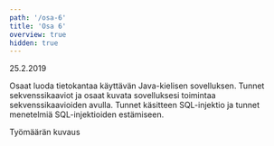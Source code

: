 ```yaml
---
path: '/osa-6'
title: 'Osa 6'
overview: true
hidden: true
---
```


<deadline>25.2.2019</deadline>


Osaat luoda tietokantaa käyttävän Java-kielisen sovelluksen. Tunnet sekvenssikaaviot ja osaat kuvata sovelluksesi toimintaa sekvenssikaavioiden avulla. Tunnet käsitteen SQL-injektio ja tunnet menetelmiä SQL-injektioiden estämiseen.


<please-login></please-login>

<pages-in-this-section></pages-in-this-section>

Työmäärän kuvaus

<exercises-in-this-section></exercises-in-this-section>
